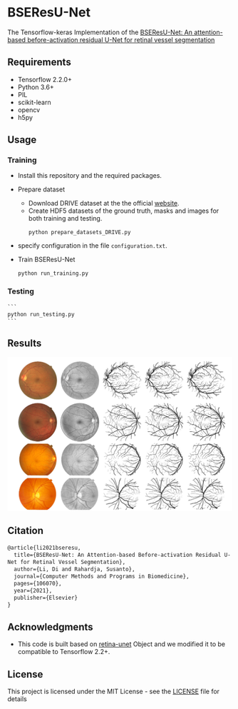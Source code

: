# BSEResU-Net
The Tensorflow-keras Implementation of the [BSEResU-Net: An attention-based before-activation residual U-Net for retinal vessel segmentation](https://www.sciencedirect.com/science/article/abs/pii/S0169260721001450)

## Requirements
- Tensorflow 2.2.0+
- Python 3.6+
- PIL
- scikit-learn
- opencv
- h5py 

## Usage
### Training
- Install this repository and the required packages.
- Prepare dataset
    - Download DRIVE dataset at the the official [website](http://www.isi.uu.nl/Research/Databases/DRIVE/).
    - Create HDF5 datasets of the ground truth, masks and images for both training and testing.
        ```
        python prepare_datasets_DRIVE.py
        ```

- specify configuration in the file `configuration.txt`.
- Train BSEResU-Net
    ```
    python run_training.py
    ```
### Testing
    ```
    python run_testing.py
    ```

## Results
![](imgs/results.png)

## Citation
```
@article{li2021bseresu,
  title={BSEResU-Net: An Attention-based Before-activation Residual U-Net for Retinal Vessel Segmentation},
  author={Li, Di and Rahardja, Susanto},
  journal={Computer Methods and Programs in Biomedicine},
  pages={106070},
  year={2021},
  publisher={Elsevier}
}
```

## Acknowledgments
- This code is built based on [retina-unet](https://github.com/orobix/retina-unet) Object and we modified it to be compatible to Tensorflow 2.2+.

## License

This project is licensed under the MIT License - see the [LICENSE](https://github.com/tuvovan/NHDRRNet/blob/master/LICENSE) file for details


